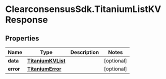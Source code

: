 # ClearconsensusSdk.TitaniumListKVResponse

## Properties

Name | Type | Description | Notes
------------ | ------------- | ------------- | -------------
**data** | [**TitaniumKVList**](TitaniumKVList.md) |  | [optional] 
**error** | [**TitaniumError**](TitaniumError.md) |  | [optional] 



